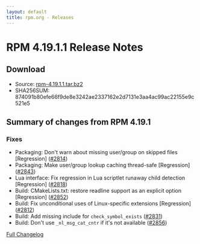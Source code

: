 ```yaml
---
layout: default
title: rpm.org - Releases
---
```


# RPM 4.19.1.1 Release Notes

## Download
* Source: [rpm-4.19.1.1.tar.bz2](https://ftp.osuosl.org/pub/rpm/releases/rpm-4.19.x/rpm-4.19.1.1.tar.bz2)
* SHA256SUM: 874091b80efe66f9de8e3242ae2337162e2d7131e3aa4ac99ac22155e9c521e5

## Summary of changes from RPM 4.19.1
### Fixes
* Packaging: Don't warn about missing user/group on skipped files [Regression] ([#2814](https://github.com/rpm-software-management/rpm/pull/2814))
* Packaging: Make user/group lookup caching thread-safe [Regression] ([#2843](https://github.com/rpm-software-management/rpm/pull/2843))
* Lua interface: Fix regression in Lua scriptlet runaway child detection [Regression] ([#2818](https://github.com/rpm-software-management/rpm/pull/2818))
* Build: CMakeLists.txt: restore readline support as an explicit option [Regression] ([#2852](https://github.com/rpm-software-management/rpm/pull/2852))
* Build: Fix unconditional uses of Linux-specific extensions [Regression] ([#2812](https://github.com/rpm-software-management/rpm/pull/2812))
* Build: Add missing include for `check_symbol_exists` ([#2831](https://github.com/rpm-software-management/rpm/pull/2831))
* Build: Don't use `_nl_msg_cat_cntr` if it's not available ([#2856](https://github.com/rpm-software-management/rpm/pull/2856))

[Full Changelog](https://github.com/rpm-software-management/rpm/compare/rpm-4.19.1-release...rpm-4.19.1.1-release)
